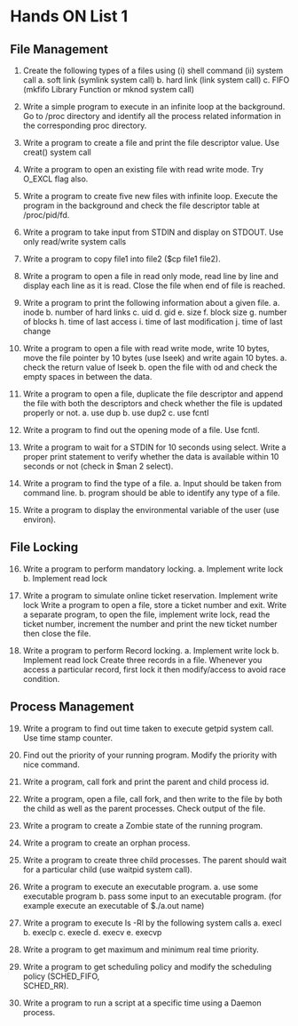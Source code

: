 # Hands ON List 1 
## File Management

1. Create the following types of a files using (i) shell command (ii) system call
 a. soft link (symlink system call)
 b. hard link (link system call)
 c. FIFO (mkfifo Library Function or mknod system call)

2. Write a simple program to execute in an infinite loop at the background. Go to /proc directory and identify all the process related information in the corresponding proc directory. 

3. Write a program to create a file and print the file descriptor value. Use creat() system call

4. Write a program to open an existing file with read write mode. Try O_EXCL flag also.
 
5. Write a program to create five new files with infinite loop. Execute the program in the background and check the file descriptor table at /proc/pid/fd.

6. Write a program to take input from STDIN and display on STDOUT. Use only read/write system calls
   
7. Write a program to copy file1 into file2 ($cp file1 file2).
   
8. Write a program to open a file in read only mode, read line by line and display each line as it is read. Close the file when end of file is reached.

9. Write a program to print the following information about a given file.
 a. inode
 b. number of hard links
 c. uid
 d. gid
 e. size
 f. block size
 g. number of blocks
 h. time of last access
 i. time of last modification
 j. time of last change

10. Write a program to open a file with read write mode, write 10 bytes, move the file pointer by 10 bytes (use lseek) and write again 10 bytes. 
 a. check the return value of lseek
 b. open the file with od and check the empty spaces in between the data. 

11. Write a program to open a file, duplicate the file descriptor and append the file with both the descriptors and check whether the file is updated properly or not.
 a. use dup
 b. use dup2
 c. use fcntl

12. Write a program to find out the opening mode of a file. Use fcntl.

13. Write a program to wait for a STDIN for 10 seconds using select. Write a proper print statement to verify whether the data is available within 10 seconds or not (check in $man 2 select).

14. Write a program to find the type of a file.
 a. Input should be taken from command line.
 b. program should be able to identify any type of a file. 

15. Write a program to display the environmental variable of the user (use environ).

## File Locking
  
16. Write a program to perform mandatory locking.
 a. Implement write lock
 b. Implement read lock

17. Write a program to simulate online ticket reservation. Implement write lock
    Write a program to open a file, store a ticket number and exit.
    Write a separate program, to open the file, implement write lock, read the ticket number, increment the number and print the new ticket number then close the file.

18. Write a program to perform Record locking.
 a. Implement write lock
 b. Implement read lock
Create three records in a file. Whenever you access a particular record, first lock it then modify/access to avoid race condition.

## Process Management

19. Write a program to find out time taken to execute getpid system call. Use time stamp counter.  

20. Find out the priority of your running program. Modify the priority with nice command. 

21. Write a program, call fork and print the parent and child process id. 

22. Write a program, open a file, call fork, and then write to the file by both the child as well as the 
parent processes. Check output of the file.  

23. Write a program to create a Zombie state of the running program. 

24. Write a program to create an orphan process. 

25. Write a program to create three child processes. The parent should wait for a particular child (use 
waitpid system call). 

26. Write a program to execute an executable program. 
a. use some executable program 
b. pass some input to an executable program. (for example execute an executable of $./a.out name) 

27. Write a program to execute ls -Rl by the following system calls 
a. execl 
b. execlp 
c. execle 
d. execv 
e. execvp 

28. Write a program to get maximum and minimum real time priority. 

29. Write a program to get scheduling policy and modify the scheduling policy (SCHED_FIFO,  
SCHED_RR). 

30. Write a program to run a script at a specific time using a Daemon process.

